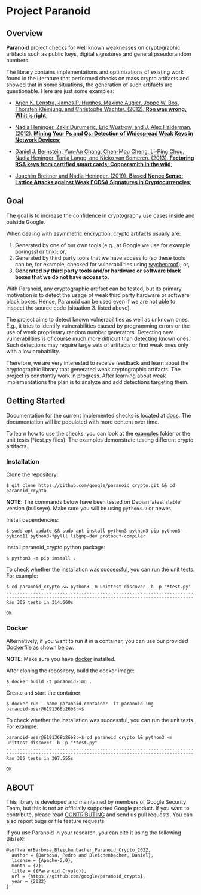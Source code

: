 # Project Paranoid

## Overview

**Paranoid** project checks for well known weaknesses on cryptographic artifacts
such as public keys, digital signatures and general pseudorandom numbers.

The library contains implementations and optimizations of existing work found in
the literature that performed checks on mass crypto artifacts and showed that in
some situations, the generation of such artifacts are questionable. Here are
just some examples:

-   [Arjen K. Lenstra, James P. Hughes, Maxime Augier, Joppe W. Bos, Thorsten
    Kleinjung, and Christophe Wachter. (2012). **Ron was wrong, Whit is
    right**](https://eprint.iacr.org/2012/064);

-   [Nadia Heninger, Zakir Durumeric, Eric Wustrow, and J. Alex Halderman.
    (2012). **Mining Your Ps and Qs: Detection of Widespread Weak Keys in
    Network
    Devices**](https://www.usenix.org/conference/usenixsecurity12/technical-sessions/presentation/heninger);

-   [Daniel J. Bernstein, Yun-An Chang, Chen-Mou Cheng, Li-Ping Chou, Nadia
    Heninger, Tanja Lange, and Nicko van Someren. (2013). **Factoring RSA keys
    from certified smart cards: Coppersmith in the
    wild**](https://eprint.iacr.org/2013/599);

-   [Joachim Breitner and Nadia Heninger. (2019). **Biased Nonce Sense: Lattice
    Attacks against Weak ECDSA Signatures in
    Cryptocurrencies**](https://eprint.iacr.org/2019/023);

## Goal

The goal is to increase the confidence in cryptography use cases inside and
outside Google.

When dealing with asymmetric encryption, crypto artifacts usually are:

1.  Generated by one of our own tools (e.g., at Google we use for example
    [boringssl](https://github.com/google/boringssl) or
    [tink](https://github.com/google/tink)); or,
2.  Generated by third party tools that we have access to (so these tools can
    be, for example, checked for vulnerabilities using
    [wycheproof](https://github.com/google/wycheproof)); or,
3.  **Generated by third party tools and/or hardware or software black boxes
    that we do not have access to.**

With Paranoid, any cryptographic artifact can be tested, but its primary
motivation is to detect the usage of weak third party hardware or software black
boxes. Hence, Paranoid can be used even if we are not able to inspect the source
code (situation 3. listed above).

The project aims to detect known vulnerabilities as well as unknown ones. E.g.,
it tries to identify vulnerabilities caused by programming errors or the use of
weak proprietary random number generators. Detecting new vulnerabilities is of
course much more difficult than detecting known ones. Such detections may
require large sets of artifacts or find weak ones only with a low probability.

Therefore, we are very interested to receive feedback and learn about the
cryptographic library that generated weak cryptographic artifacts. The project
is constantly work in progress. After learning about weak implementations the
plan is to analyze and add detections targeting them.

## Getting Started

Documentation for the current implemented checks is located at [docs](docs). The
documentation will be populated with more content over time.

To learn how to use the checks, you can look at the [examples](examples)
folder or the unit tests (\*test.py files). The examples demonstrate testing
different crypto artifacts.

###  Installation

Clone the repository:

```$ git clone https://github.com/google/paranoid_crypto.git && cd paranoid_crypto```

**NOTE**: The commands below have been tested on Debian latest stable version
(bullseye). Make sure you will be using `python3.9` or newer.

Install dependencies:

```$ sudo apt update && sudo apt install python3 python3-pip python3-pybind11 python3-fpylll libgmp-dev protobuf-compiler```

Install paranoid_crypto python package:

```$ python3 -m pip install .```

To check whether the installation was successful, you can run the unit tests.
For example:

```
$ cd paranoid_crypto && python3 -m unittest discover -b -p "*test.py"
.................................................................................................................................................................................................................................................................................................................
----------------------------------------------------------------------
Ran 305 tests in 314.660s

OK
```

### Docker

Alternatively, if you want to run it in a container, you can use our provided
[Dockerfile](Dockerfile) as shown below.

**NOTE**: Make sure you have [docker](https://docs.docker.com/engine/install/)
installed.

After cloning the repository, build the docker image:

```$ docker build -t paranoid-img .```

Create and start the container:

```
$ docker run --name paranoid-container -it paranoid-img
paranoid-user@6191368b26b8:~$
```

To check whether the installation was successful, you can run the unit tests.
For example:

```
paranoid-user@6191368b26b8:~$ cd paranoid_crypto && python3 -m unittest discover -b -p "*test.py"
.................................................................................................................................................................................................................................................................................................................
----------------------------------------------------------------------
Ran 305 tests in 307.555s

OK
```

## ABOUT

This library is developed and maintained by members of Google Security Team, but
this is not an officially supported Google product. If you want to contribute,
please read [CONTRIBUTING](CONTRIBUTING.md) and send us pull requests. You can
also report bugs or file feature requests.

If you use Paranoid in your research, you can cite it using the following
BibTeX:
```
@software{Barbosa_Bleichenbacher_Paranoid_Crypto_2022,
  author = {Barbosa, Pedro and Bleichenbacher, Daniel},
  license = {Apache-2.0},
  month = {7},
  title = {{Paranoid Crypto}},
  url = {https://github.com/google/paranoid_crypto},
  year = {2022}
}
```
